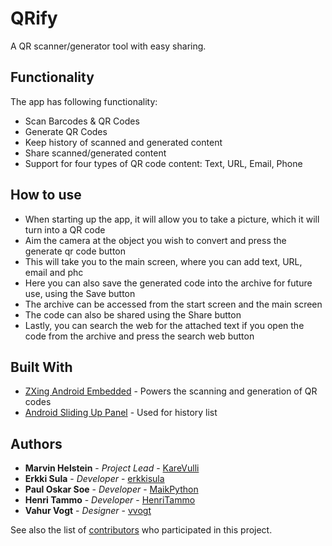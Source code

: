 # QRify

A QR scanner/generator tool with easy sharing.

## Functionality

The app has following functionality:
* Scan Barcodes & QR Codes
* Generate QR Codes
* Keep history of scanned and generated content
* Share scanned/generated content
* Support for four types of QR code content: Text, URL, Email, Phone

## How to use

* When starting up the app, it will allow you to take a picture, which it will turn into a QR code
* Aim the camera at the object you wish to convert and press the generate qr code button
* This will take you to the main screen, where you can add text, URL, email and phc
* Here you can also save the generated code into the archive for future use, using the Save button
* The archive can be accessed from the start screen and the main screen
* The code can also be shared using the Share button
* Lastly, you can search the web for the attached text if you open the code from the archive and press the search web button

## Built With

* [ZXing Android Embedded](https://github.com/journeyapps/zxing-android-embedded) - Powers the scanning and generation of QR codes
* [Android Sliding Up Panel](https://github.com/hannesa2/AndroidSlidingUpPanel) - Used for history list

## Authors

* **Marvin Helstein** - *Project Lead* - [KareVulli](https://github.com/KareVulli)
* **Erkki Sula** - *Developer* - [erkkisula](https://github.com/erkkisula)
* **Paul Oskar Soe** - *Developer* - [MaikPython](https://github.com/MaikPython)
* **Henri Tammo** - *Developer* - [HenriTammo](https://github.com/HenriTammo)
* **Vahur Vogt** - *Designer* - [vvogt](https://github.com/vvogt)

See also the list of [contributors](https://github.com/KareVulli/QRify/graphs/contributors) who participated in this project.

